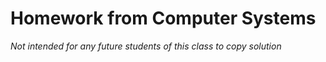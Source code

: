 # Homework from Computer Systems

*Not intended for any future students of this class to copy solution*

